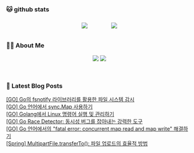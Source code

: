 
###  🐱 github stats  

<div id="main" align="center">
    <img src="https://github-readme-stats.vercel.app/api?username=peterica&count_private=true&show_icons=true&theme=radical"
        style="height: auto; margin-left: 20px; margin-right: 20px; padding: 10px;"/>
    <img src="https://github-readme-stats.vercel.app/api/top-langs/?username=peterica&layout=compact"   
        style="height: auto; margin-left: 20px; margin-right: 20px; padding: 10px;"/>
</div>

###  💁‍♀️ About Me  
<p align="center">
    <a href="https://peterica.tistory.com/"><img src="https://img.shields.io/badge/Blog-FF5722?style=flat-square&logo=Blogger&logoColor=white"/></a>
    <a href="mailto:ilovefran.ofm@gmail.com"><img src="https://img.shields.io/badge/Gmail-d14836?style=flat-square&logo=Gmail&logoColor=white&link=ilovefran.ofm@gmail.com"/></a>
</p>

<br>

### 📕 Latest Blog Posts   

<a href ="https://peterica.tistory.com/880"> [GO] Go의 fsnotify 라이브러리를 활용한 파일 시스템 감시 </a> <br>
<a href ="https://peterica.tistory.com/879"> [GO] Go 언어에서 sync.Map 사용하기 </a> <br>
<a href ="https://peterica.tistory.com/878"> [GO] Golang에서 Linux 명령어 실행 및 관리하기 </a> <br>
<a href ="https://peterica.tistory.com/877"> [GO] Go Race Detector: 동시성 버그를 잡아내는 강력한 도구 </a> <br>
<a href ="https://peterica.tistory.com/876"> [GO] Go 언어에서의 &quot;fatal error: concurrent map read and map write&quot; 해결하기 </a> <br>
<a href ="https://peterica.tistory.com/875"> [Spring] MultipartFile.transferTo(): 파일 업로드의 효율적 방법 </a> <br>
